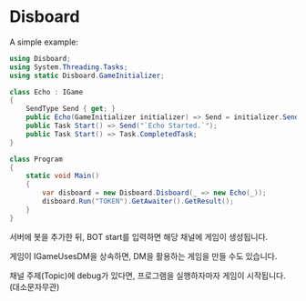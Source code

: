 # Disboard

A simple example:

```csharp
using Disboard;
using System.Threading.Tasks;
using static Disboard.GameInitializer;

class Echo : IGame
{
    SendType Send { get; }
    public Echo(GameInitializer initializer) => Send = initializer.Send;
    public Task Start() => Send("`Echo Started.`");
    public Task Start() => Task.CompletedTask;
}

class Program
{
    static void Main()
    {
        var disboard = new Disboard.Disboard(_ => new Echo(_));
        disboard.Run("TOKEN").GetAwaiter().GetResult();
    }
}
```

서버에 봇을 추가한 뒤, BOT start를 입력하면 해당 채널에 게임이 생성됩니다.

게임이 IGameUsesDM을 상속하면, DM을 활용하는 게임을 만들 수도 있습니다.

채널 주제(Topic)에 debug가 있다면, 프로그램을 실행하자마자 게임이 시작됩니다. (대소문자무관)
